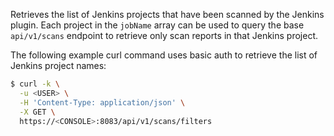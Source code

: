 Retrieves the list of Jenkins projects that have been scanned by the Jenkins plugin. Each project in the `jobName` array can be used to query the base `api/v1/scans` endpoint to retrieve only scan reports in that Jenkins project.

The following example curl command uses basic auth to retrieve the list of Jenkins project names:

```bash
$ curl -k \
  -u <USER> \
  -H 'Content-Type: application/json' \
  -X GET \
  https://<CONSOLE>:8083/api/v1/scans/filters
```
